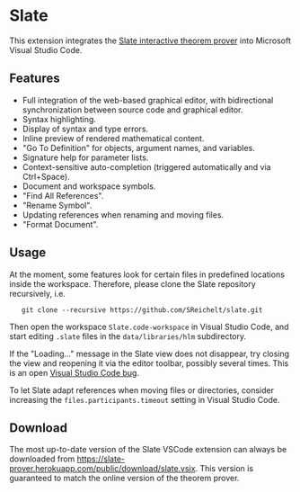 # Slate

This extension integrates the [Slate interactive theorem prover](https://sreichelt.github.io/slate) into Microsoft Visual Studio Code.

## Features

* Full integration of the web-based graphical editor, with bidirectional synchronization between source code and graphical editor.
* Syntax highlighting.
* Display of syntax and type errors.
* Inline preview of rendered mathematical content.
* "Go To Definition" for objects, argument names, and variables.
* Signature help for parameter lists.
* Context-sensitive auto-completion (triggered automatically and via Ctrl+Space).
* Document and workspace symbols.
* "Find All References".
* "Rename Symbol".
* Updating references when renaming and moving files.
* "Format Document".

## Usage

At the moment, some features look for certain files in predefined locations inside the workspace. Therefore, please clone the Slate repository recursively, i.e.
```
   git clone --recursive https://github.com/SReichelt/slate.git
```

Then open the workspace `Slate.code-workspace` in Visual Studio Code, and start editing `.slate` files in the `data/libraries/hlm` subdirectory.

If the "Loading..." message in the Slate view does not disappear, try closing the view and reopening it via the editor toolbar, possibly several times. This is an open [Visual Studio Code bug](https://github.com/microsoft/vscode/issues/89038).

To let Slate adapt references when moving files or directories, consider increasing the `files.participants.timeout` setting in Visual Studio Code.

## Download

The most up-to-date version of the Slate VSCode extension can always be downloaded from https://slate-prover.herokuapp.com/public/download/slate.vsix. This version is guaranteed to match the online version of the theorem prover.
